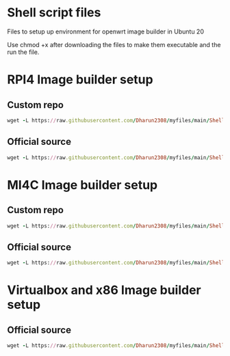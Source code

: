 # Shell script files

Files to setup up environment for openwrt image builder in Ubuntu 20 

Use chmod +x after downloading the files to make them executable and the run the file.

# RPI4 Image builder setup

## Custom repo
```ruby
wget -L https://raw.githubusercontent.com/Dharun2308/myfiles/main/Shell_script_files/RPI4_image_builder_setup/custom_repo_source_and_build_system_setup.h
```

## Official source
```ruby
wget -L https://raw.githubusercontent.com/Dharun2308/myfiles/main/Shell_script_files/RPI4_image_builder_setup/official_source_and_build_system_setup.h
```

# MI4C Image builder setup

## Custom repo
```ruby
wget -L https://raw.githubusercontent.com/Dharun2308/myfiles/main/Shell_script_files/MI4C_image_builder_setup/custom_repo_source_and_build_system_setup.h
```

## Official source
```ruby
wget -L https://raw.githubusercontent.com/Dharun2308/myfiles/main/Shell_script_files/MI4C_image_builder_setup/official_source_and_build_system_setup.h
```


# Virtualbox and x86 Image builder setup

## Official source
```ruby
wget -L https://raw.githubusercontent.com/Dharun2308/myfiles/main/Shell_script_files/Virtualbox_image_builder_setup/official_source_and_build_system_setup.h
```